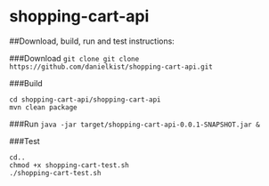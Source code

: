 # shopping-cart-api
##Download, build, run and test instructions:

###Download
```git clone git clone https://github.com/danielkist/shopping-cart-api.git```

###Build
```
cd shopping-cart-api/shopping-cart-api
mvn clean package
```
###Run
```java -jar target/shopping-cart-api-0.0.1-SNAPSHOT.jar &```

###Test
```
cd..
chmod +x shopping-cart-test.sh
./shopping-cart-test.sh
```
